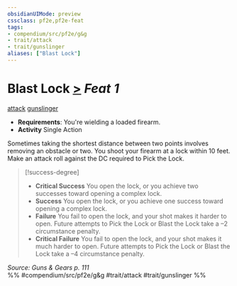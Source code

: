 ```yaml
---
obsidianUIMode: preview
cssclass: pf2e,pf2e-feat
tags:
- compendium/src/pf2e/g&g
- trait/attack
- trait/gunslinger
aliases: ["Blast Lock"]
---
```

# Blast Lock  [>](../../Rules/core-rulebook/chapter-9-playing-the-game.md#Actions "Single Action") *Feat 1*  
[attack](../../Rules/traits/attack.md)  [gunslinger](../../Rules/traits/gunslinger-g-g.md)  

- **Requirements**: You're wielding a loaded firearm.
- **Activity** Single Action

Sometimes taking the shortest distance between two points involves removing an obstacle or two. You shoot your firearm at a lock within 10 feet. Make an attack roll against the DC required to Pick the Lock.

> [!success-degree] 
> - **Critical Success** You open the lock, or you achieve two successes toward opening a complex lock.
> - **Success** You open the lock, or you achieve one success toward opening a complex lock.
> - **Failure** You fail to open the lock, and your shot makes it harder to open. Future attempts to Pick the Lock or Blast the Lock take a –2 circumstance penalty.
> - **Critical Failure** You fail to open the lock, and your shot makes it much harder to open. Future attempts to Pick the Lock or Blast the Lock take a –4 circumstance penalty.

*Source: Guns & Gears p. 111*  
%% #compendium/src/pf2e/g&g #trait/attack #trait/gunslinger %%